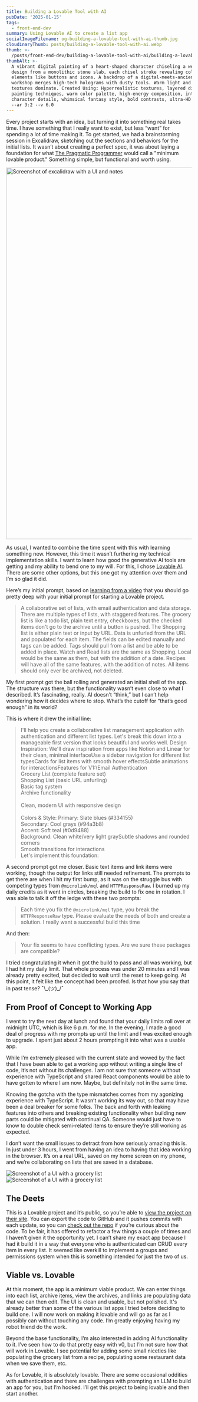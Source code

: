 ```yaml
---
title: Building a Lovable Tool with AI
pubDate: '2025-01-15'
tags:
  - front-end-dev
summary: Using Lovable AI to create a list app
socialImageFilename: og-building-a-lovable-tool-with-ai-thumb.jpg
cloudinaryThumb: posts/building-a-lovable-tool-with-ai.webp
thumb: >-
  /posts/front-end-dev/building-a-lovable-tool-with-ai/building-a-lovable-tool-with-ai.webp
thumbAlt: >-
  A vibrant digital painting of a heart-shaped character chiseling a web app
  design from a monolithic stone slab, each chisel stroke revealing colorful UI
  elements like buttons and icons. A backdrop of a digital-meets-ancient
  workshop merges high-tech holograms with dusty tools. Warm light and stone
  textures dominate. Created Using: Hyperrealistic textures, layered digital
  painting techniques, warm color palette, high-energy composition, intricate
  character details, whimsical fantasy style, bold contrasts, ultra-HD rendering
  --ar 3:2 --v 6.0
---
```


<style>h1 span { max-width: 58rem !important; }</style>

Every project starts with an idea, but turning it into something real takes time. I have something that I really want to exist, but less “want” for spending a lot of time making it. To get started, we had a brainstorming session in Excalidraw, sketching out the sections and behaviors for the initial lists. It wasn’t about creating a perfect spec, it was about laying a foundation for what [The Pragmatic Programmer](https://blog.pragmaticengineer.com/the-product-minded-engineer/) would call a "minimum lovable product." Something simple, but functional and worth using.

<img class="full-bleed" src="/posts/front-end-dev/building-a-lovable-tool-with-ai/excalidraw.svg" alt="Screenshot of excalidraw with a UI and notes" width="1008" />

As usual, I wanted to combine the time spent with this with learning something new. However, this time it wasn’t furthering my technical implementation skills. I want to learn how good the generative AI tools are getting and my ability to bend one to my will. For this, I chose [Lovable AI](https://lovable.dev/). There are some other options, but this one got my attention over them and I’m so glad it did.

Here’s my initial prompt, based on [learning from a video](https://youtu.be/z8R7uWeSAbg?si=c1sBtpxLg7KOHRza) that you should go pretty deep with your initial prompt for starting a Lovable project.

> A collaborative set of lists, with email authentication and data storage. There are multiple types of lists, with staggered features. The grocery list is like a todo list, plain text entry, checkboxes, but the checked items don't go to the archive until a button is pushed. The Shopping list is either plain text or input by URL. Data is unfurled from the URL and populated for each item. The fields can be edited manually and tags can be added. Tags should pull from a list and be able to be added in place. Watch and Read lists are the same as Shopping. Local would be the same as them, but with the addition of a date. Recipes will have all of the same features, with the addition of notes. All items should only ever be archived, not deleted.

My first prompt got the ball rolling and generated an initial shell of the app. The structure was there, but the functionality wasn’t even close to what I described. It’s fascinating, really. AI doesn’t “think,” but I can’t help wondering how it decides where to stop. What’s the cutoff for “that’s good enough” in its world?

This is where it drew the initial line:

> I'll help you create a collaborative list management application with authentication and different list types. Let's break this down into a manageable first version that looks beautiful and works well.
> Design Inspiration:
> We'll draw inspiration from apps like Notion and Linear for their clean, minimal interfaceUse a sidebar navigation for different list typesCards for list items with smooth hover effectsSubtle animations for interactionsFeatures for V1:\Email Authentication\
> Grocery List (complete feature set)\
> Shopping List (basic URL unfurling)\
> Basic tag system\
> Archive functionality\
> \
> Clean, modern UI with responsive design\
> \
> Colors & Style:
> Primary: Slate blues (#334155)\
> Secondary: Cool grays (#94a3b8)\
> Accent: Soft teal (#0d9488)\
> Background: Clean white/very light graySubtle shadows and rounded corners\
> Smooth transitions for interactions\
> Let's implement this foundation:

A second prompt got me closer. Basic text items and link items were working, though the output for links still needed refinement. The prompts to get there are when I hit my first bump, as it was on the struggle bus with competing types from `@microlink/mql` and `HTTPResponseRaw`. I burned up my daily credits as it went in circles, breaking the build to fix one in rotation. I was able to talk it off the ledge with these two prompts:

> Each time you fix the `@microlink/mql` type, you break the `HTTPResponseRaw` type. Please evaluate the needs of both and create a solution. I really want a successful build this time

And then:

> Your fix seems to have conflicting types. Are we sure these packages are compatible?

I tried congratulating it when it got the build to pass and all was working, but I had hit my daily limit. That whole process was under 20 minutes and I was already pretty excited, but decided to wait until the reset to keep going. At this point, it felt like the concept had been proofed. Is that how you say that in past tense? ¯\\\_(ツ)\_/¯

## From Proof of Concept to Working App

I went to try the next day at lunch and found that your daily limits roll over at midnight UTC, which is like 6 p.m. for me. In the evening, I made a good deal of progress with my prompts up until the limit and I was excited enough to upgrade. I spent just about 2 hours prompting it into what was a usable app.

While I’m extremely pleased with the current state and wowed by the fact that I have been able to get a working app without writing a single line of code, it’s not without its challenges. I am not sure that someone without experience with TypeScript and shared React components would be able to have gotten to where I am now. Maybe, but definitely not in the same time.

Knowing the gotcha with the type mismatches comes from my agonizing experience with TypeScript. It wasn’t working its way out, so that may have been a deal breaker for some folks. The back and forth with leaking features into others and breaking existing functionality when building new parts could be mitigated with continual QA. Someone would just have to know to double check semi-related items to ensure they’re still working as expected.

I don’t want the small issues to detract from how seriously amazing this is. In just under 3 hours, I went from having an idea to having that idea working in the browser. It’s on a real URL, saved on my home screen on my phone, and we’re collaborating on lists that are saved in a database.

<img class="full-to-half-bleed" src="/posts/front-end-dev/building-a-lovable-tool-with-ai/screenshot-groceries.webp" alt="Screenshot of a UI with a grocery list" />

<img class="full-to-half-bleed" src="/posts/front-end-dev/building-a-lovable-tool-with-ai/screenshot-local.webp" alt="Screenshot of a UI with a grocery list" />

## The Deets

This is a Lovable project and it’s public, so you’re able to [view the project on their site](https://lovable.dev/projects/f793ea92-de5c-4d0d-a9b8-5ec600cbf7bf). You can export the code to GitHub and it pushes commits with each update, so you can [check out the repo]() if you’re curious about the code. To be fair, it has offered to refactor a few things a couple of times and I haven’t given it the opportunity yet. I can’t share my exact app because I had it build it in a way that everyone who is authenticated can CRUD every item in every list. It seemed like overkill to implement a groups and permissions system when this is something intended for just the two of us.

## Viable vs. Lovable

At this moment, the app is a minimum viable product. We can enter things into each list, archive items, view the archives, and links are populating data that we can then edit. The UI is clean and usable, but not polished. It's already better than some of the various list apps I tried before deciding to build one. I will now work on making it lovable and will go as far as I possibly can without touching any code. I’m greatly enjoying having my robot friend do the work.

Beyond the base functionality, I’m also interested in adding AI functionality to it. I’ve seen how to do that pretty easy with v0, but I’m not sure how that will work in Lovable. I see potential for adding some small niceties like populating the grocery list from a recipe, populating some restaurant data when we save them, etc.

As for Lovable, it is absolutely lovable. There are some occasional oddities with authentication and there are challenges with prompting an LLM to build an app for you, but I’m hooked. I’ll get this project to being lovable and then start another.
